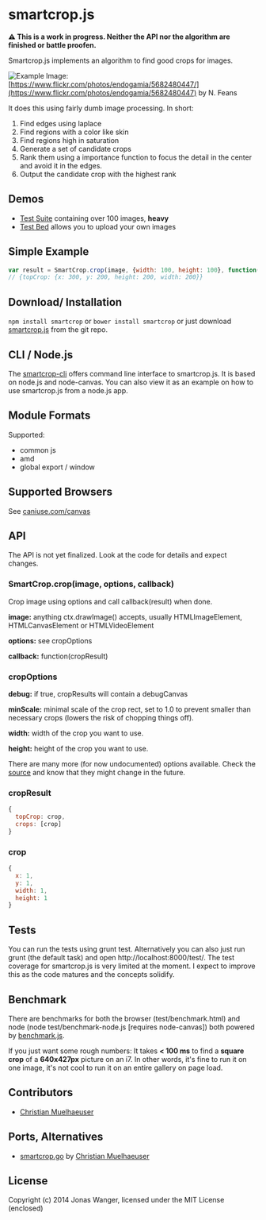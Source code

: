 # smartcrop.js

**:warning: This is a work in progress. Neither the API nor the algorithm are finished or battle proofen.**

Smartcrop.js implements an algorithm to find good crops for images.

![Example](http://29a.ch/sandbox/2014/smartcrop/example.jpg)
Image: [https://www.flickr.com/photos/endogamia/5682480447/](https://www.flickr.com/photos/endogamia/5682480447) by N. Feans

It does this using fairly dumb image processing. In short:

1. Find edges using laplace
1. Find regions with a color like skin
1. Find regions high in saturation
1. Generate a set of candidate crops
1. Rank them using a importance function to focus the detail in the center
  and avoid it in the edges. 
1. Output the candidate crop with the highest rank

## Demos
* [Test Suite](http://29a.ch/sandbox/2014/smartcrop/examples/testsuite.html) containing over 100 images, **heavy**
* [Test Bed](http://29a.ch/sandbox/2014/smartcrop/examples/testbed.html) allows you to upload your own images


## Simple Example
```javascript
var result = SmartCrop.crop(image, {width: 100, height: 100}, function(result){console.log(result);});
// {topCrop: {x: 300, y: 200, height: 200, width: 200}}
```

## Download/ Installation
```npm install smartcrop```
or
```bower install smartcrop```
or just download [smartcrop.js](https://raw.githubusercontent.com/jwagner/smartcrop.js/master/smartcrop.js) from the git repo.

## CLI / Node.js
The [smartcrop-cli](https://github.com/jwagner/smartcrop-cli) offers command line interface to smartcrop.js. It is based on node.js and node-canvas. You can also view it as an example on how to use smartcrop.js from a node.js app.

## Module Formats

Supported:
* common js
* amd
* global export / window

## Supported Browsers
See [caniuse.com/canvas](http://caniuse.com/canvas)

## API

The API is not yet finalized. Look at the code for details and expect changes.

### SmartCrop.crop(image, options, callback)
Crop image using options and call callback(result) when done.

**image:** anything ctx.drawImage() accepts, usually HTMLImageElement, HTMLCanvasElement or HTMLVideoElement

**options:** see cropOptions

**callback:** function(cropResult)

### cropOptions

**debug:** if true, cropResults will contain a debugCanvas

**minScale:** minimal scale of the crop rect, set to 1.0 to prevent smaller than necessary crops (lowers the risk of chopping things off).

**width:** width of the crop you want to use. 

**height:** height of the crop you want to use.

There are many more (for now undocumented) options available. Check the [source](smartcrop.js#L32) and know that they might change in the future.

### cropResult
```javascript
{
  topCrop: crop,
  crops: [crop]
}
```
### crop
```javascript
{
  x: 1,
  y: 1,
  width: 1,
  height: 1
}
```

## Tests

You can run the tests using grunt test. Alternatively you can also just run grunt (the default task) and open http://localhost:8000/test/. 
The test coverage for smartcrop.js is very limited at the moment. I expect to improve this as the code matures and the concepts solidify.

## Benchmark
There are benchmarks for both the browser (test/benchmark.html) and node (node test/benchmark-node.js [requires node-canvas])
both powered by [benchmark.js](http://benchmarkjs.com).

If you just want some rough numbers: It takes **< 100 ms** to find a **square crop** of a **640x427px** picture on an i7.
In other words, it's fine to run it on one image, it's not cool to run it on an entire gallery on page load.

## Contributors

* [Christian Muelhaeuser](https://github.com/muesli)

## Ports, Alternatives

* [smartcrop.go](https://github.com/muesli/smartcrop) by [Christian Muelhaeuser](https://github.com/muesli)

## License
Copyright (c) 2014 Jonas Wanger, licensed under the MIT License (enclosed)
